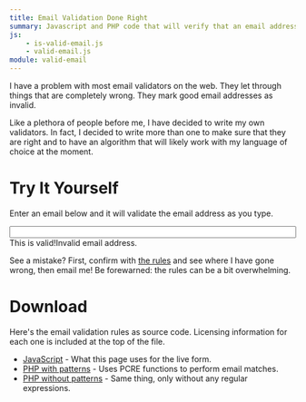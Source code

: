 ```yaml
---
title: Email Validation Done Right
summary: Javascript and PHP code that will verify that an email address at least appears valid and should pass RFC checks.
js:
    - is-valid-email.js
    - valid-email.js
module: valid-email
---
```


I have a problem with most email validators on the web.  They let through things that are completely wrong.  They mark good email addresses as invalid.

Like a plethora of people before me, I have decided to write my own validators.  In fact, I decided to write more than one to make sure that they are right and to have an algorithm that will likely work with my language of choice at the moment.


Try It Yourself
===============

Enter an email below and it will validate the email address as you type.

<div valid-email>
    <input ng-model="email" type="text" size="60" class="w-100pct" /><br/>
    <span ng-show="valid">This is valid!</span><span ng-show="!valid">Invalid email address.</span>
</div>


See a mistake?  First, confirm with [the rules](rules/) and see where I have gone wrong, then email me!  Be forewarned: the rules can be a bit overwhelming.


Download
========

Here's the email validation rules as source code.  Licensing information
for each one is included at the top of the file.

* [JavaScript](is-valid-email.js) - What this page uses for the live form.
* [PHP with patterns](email-regexp.php.txt) - Uses PCRE functions to perform email matches.
* [PHP without patterns](email-test.php.txt) - Same thing, only without any regular expressions.
